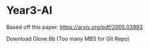 # Year3-AI

Based off this paper: https://arxiv.org/pdf/2005.03993

Download Glove.6b (Too many MBS for Git Repo)